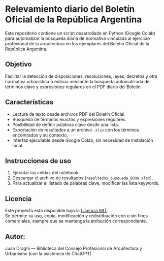 # Relevamiento diario del Boletín Oficial de la República Argentina

Este repositorio contiene un script desarrollado en Python (Google Colab) para automatizar la búsqueda diaria de normativa vinculada al ejercicio profesional de la arquitectura en los ejemplares del Boletín Oficial de la República Argentina.

## Objetivo

Facilitar la detección de disposiciones, resoluciones, leyes, decretos y otra normativa urbanística o edilicia mediante la búsqueda automatizada de términos clave y expresiones regulares en el PDF diario del Boletín.

## Características

- Lectura de texto desde archivos PDF del Boletín Oficial.
- Búsqueda de términos exactos y expresiones regulares.
- Posibilidad de definir palabras clave desde una lista.
- Exportación de resultados a un archivo `.xlsx` con los términos encontrados y su contexto.
- Interfaz ejecutable desde Google Colab, sin necesidad de instalación local.

## Instrucciones de uso

1. Ejecutar las celdas del notebook.
2. Descargar el archivo de resultados (`resultados_busqueda_BORA.xlsx`).
3. Para actualizar el listado de palabras clave, modificar las lista keywords.

## Licencia

Este proyecto está disponible bajo la [Licencia MIT](LICENSE).  
Se permite su uso, copia, modificación y redistribución con o sin fines comerciales, siempre que se mantenga la atribución correspondiente.


## Autor:
Juan Draghi — Biblioteca del Consejo Profesional de Arquitectura y Urbanismo (con la asistencia de ChatGPT)
